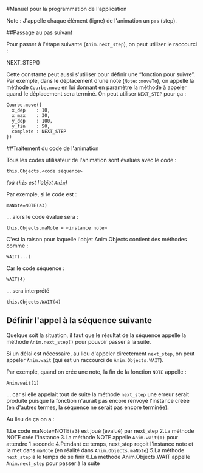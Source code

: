 #Manuel pour la programmation de l'application

Note&nbsp;: J'appelle chaque élément (ligne) de l'animation un `pas` (step).

##Passage au pas suivant

Pour passer à l'étape suivante (`Anim.next_step`), on peut utiliser le raccourci :

NEXT_STEP()

Cette constante peut aussi s'utiliser pour définir une “fonction pour suivre”. Par exemple, dans le déplacement d'une note (`Note::moveTo`), on appelle la méthode `Courbe.move` en lui donnant en paramètre la méthode à appeler quand le déplacement sera terminé. On peut utiliser `NEXT_STEP` pour ça&nbsp;:

    Courbe.move({
      x_dep    : 10,
      x_max    : 30,
      y_dep    : 100,
      y_fin    : 50,
      complete : NEXT_STEP
    })

##Traitement du code de l'animation



Tous les codes utilisateur de l'animation sont évalués avec le code :

    this.Objects.<code séquence>
  
*(où `this` est l'objet `Anim`)*

Par exemple, si le code est :

    maNote=NOTE(a3)

… alors le code évalué sera :

    this.Objects.maNote = <instance note>
  
C'est la raison pour laquelle l'objet Anim.Objects contient des méthodes comme&nbsp;:

    WAIT(...)

Car le code séquence :

    WAIT(4)

… sera interprété

    this.Objects.WAIT(4)

## Définir l'appel à la séquence suivante

Quelque soit la situation, il faut que le résultat de la séquence appelle la méthode `Anim.next_step()` pour pouvoir passer à la suite.

Si un délai est nécessaire, au lieu d'appeler directement `next_step`, on peut appeler `Anim.wait` (qui est un raccourci de `Anim.Objects.WAIT`).

Par exemple, quand on crée une note, la fin de la fonction `NOTE` appelle&nbsp;:

    Anim.wait(1)

… car si elle appelait tout de suite la méthode `next_step` une erreur serait produite puisque la fonction n'aurait pas encore renvoyé l'instance créée (en d'autres termes, la séquence ne serait pas encore terminée).

Au lieu de ça on a :

1.Le code maNote=NOTE(a3) est joué (évalué) par next_step
2.La méthode NOTE crée l'instance
3.La méthode NOTE appelle `Anim.wait(1)` pour attendre 1 seconde
4.Pendant ce temps, next_step reçoit l'instance note et la met dans `maNote` (en réalité dans `Anim.Objects.maNote`)
5.La méthode `next_step` a le temps de se finir
6.La méthode Anim.Objects.WAIT appelle `Anim.next_step` pour passer à la suite